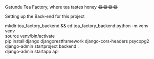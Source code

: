 
Gatundu Tea Factory, where tea tastes honey 😂😂😂😂

Setting up the Back-end for this project

mkdir tea_factory_backend && cd tea_factory_backend
python -m venv venv   
source venv/bin/activate    
pip install django djangorestframework django-cors-headers psycopg2    
django-admin startproject backend .   
django-admin startapp api  
